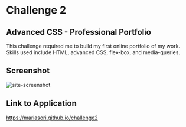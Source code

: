 # Challenge 2

## Advanced CSS - Professional Portfolio

This challenge required me to build my first online portfolio of my work.  Skills used include HTML, advanced CSS, flex-box, and media-queries.  

## Screenshot

![site-screenshot](https://user-images.githubusercontent.com/88404610/132140061-83fe887a-5d40-4552-bf71-b36ce6c64783.png)

## Link to Application

https://mariasori.github.io/challenge2
